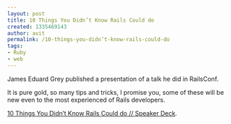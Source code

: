 ```yaml
---
layout: post
title: 10 Things You Didn’t Know Rails Could do
created: 1335469143
author: avit
permalink: /10-things-you-didn’t-know-rails-could-do
tags:
- Ruby
- web
---
```

<p>James Eduard Grey published a presentation of a talk he did in RailsConf.</p>
<p>It is pure gold, so many tips and tricks, I promise you, some of these will be new even to the most experienced of Rails developers.</p>
<p></p>
<p><a href="http://speakerdeck.com/u/jeg2/p/10-things-you-didnt-know-rails-could-do?utm_source=rubyweekly&utm_medium=email">10 Things You Didn’t Know Rails Could do // Speaker Deck</a>.</p>

